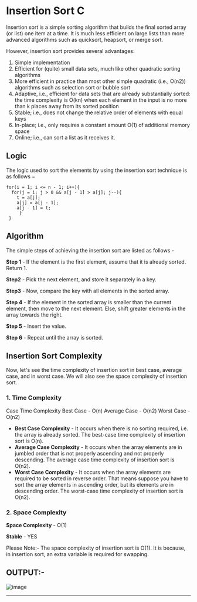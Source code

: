 # Insertion Sort C

Insertion sort is a simple sorting algorithm that builds the final sorted array (or list) one item at a time. It is much less efficient on large lists than more advanced algorithms such as quicksort, heapsort, or merge sort.

However, insertion sort provides several advantages:

1. Simple implementation
2. Efficient for (quite) small data sets, much like other quadratic sorting algorithms
3. More efficient in practice than most other simple quadratic (i.e., O(n2)) algorithms such as selection sort or bubble sort
4. Adaptive, i.e., efficient for data sets that are already substantially sorted: the time complexity is O(kn) when each element in the input is no more than k places away from its sorted position
5. Stable; i.e., does not change the relative order of elements with equal keys
6. In-place; i.e., only requires a constant amount O(1) of additional memory space
7. Online; i.e., can sort a list as it receives it.

## Logic

The logic used to sort the elements by using the insertion sort technique is as follows −

    for(i = 1; i <= n - 1; i++){
      for(j = i; j > 0 && a[j - 1] > a[j]; j--){
        t = a[j];
        a[j] = a[j - 1];
        a[j - 1] = t;
         }
     }
     
 
 
## Algorithm

The simple steps of achieving the insertion sort are listed as follows -

**Step 1** - If the element is the first element, assume that it is already sorted. Return 1.

**Step2** - Pick the next element, and store it separately in a key.

**Step3** - Now, compare the key with all elements in the sorted array.

**Step 4** - If the element in the sorted array is smaller than the current element, then move to the next element. Else, shift greater elements in the array towards the right.

**Step 5** - Insert the value.

**Step 6** - Repeat until the array is sorted.


## Insertion Sort Complexity


Now, let's see the time complexity of insertion sort in best case, average case, and in worst case. We will also see the space complexity of insertion sort.

### 1. Time Complexity
Case	Time Complexity
Best Case - O(n)
Average Case - O(n2)
Worst Case - O(n2)


*   **Best Case Complexity** - It occurs when there is no sorting required, i.e. the array is already sorted. The best-case time complexity of insertion sort is O(n).
*   **Average Case Complexity** - It occurs when the array elements are in jumbled order that is not properly ascending and not properly descending. The average case time complexity of insertion sort is O(n2).
*   **Worst Case Complexity** - It occurs when the array elements are required to be sorted in reverse order. That means suppose you have to sort the array elements in ascending order, but its elements are in descending order. The worst-case time complexity of insertion sort is O(n2).


### 2. Space Complexity

**Space Complexity** - O(1)

**Stable** - YES

Please Note:- The space complexity of insertion sort is O(1). It is because, in insertion sort, an extra variable is required for swapping.


## **OUTPUT:-**

![image](https://user-images.githubusercontent.com/73773202/151296465-cb8f4c00-9cb6-4ebd-93c3-94bb8eb0d011.png)

---
